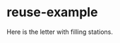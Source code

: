 # reuse-example

Here is the letter with filling stations.

<include from="filling-stations-auto.topic" element-id="filling-stations-snippet"/>

